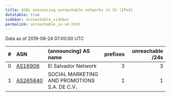 ```yaml
---
title: ASNs announcing unreachable networks in SV (IPv4)
datatable: true
sidebar: unreachable_sidebar
permalink: unreachable_sv-v4.html
---
```


Data as of 2019-08-24 07:00:00 UTC


<div class="datatable-begin"></div>

|   # | ASN                                      | (announcing) AS name                         |   prefixes |   unreachable /24s |
|----:|:-----------------------------------------|:---------------------------------------------|-----------:|-------------------:|
|   0 | [AS16906](unreachable_AS16906-v4.html)   | El Salvador Network                          |          3 |                  3 |
|   1 | [AS265840](unreachable_AS265840-v4.html) | SOCIAL MARKETING AND PROMOTIONS S.A. DE C.V. |          1 |                  1 |

<div class="datatable-end"></div>